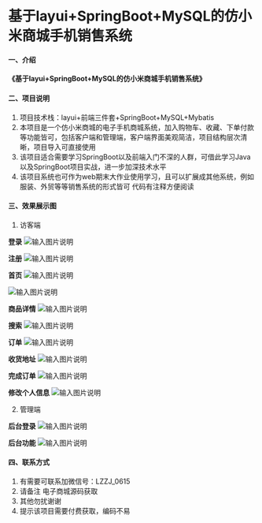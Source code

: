 # 基于layui+SpringBoot+MySQL的仿小米商城手机销售系统

#### 一、介绍
 **《基于layui+SpringBoot+MySQL的仿小米商城手机销售系统》** 

#### 二、项目说明
1.  项目技术栈：layui+前端三件套+SpringBoot+MySQL+Mybatis
2.  本项目是一个仿小米商城的电子手机商城系统，加入购物车、收藏、下单付款等功能皆可，包括客户端和管理端，客户端界面美观简洁，项目结构层次清晰，项目导入可直接使用
3.  该项目适合需要学习SpringBoot以及前端入门不深的人群，可借此学习Java以及SpringBoot项目实战，进一步加深技术水平
4.  该项目系统也可作为web期末大作业使用学习，且可以扩展成其他系统，例如服装、外贸等等销售系统的形式皆可 代码有注释方便阅读

#### 三、效果展示图

1.  访客端
 
**登录** 
![输入图片说明](https://foruda.gitee.com/images/1687328093993021453/689c2bbd_9409021.png "登录.png")

 **注册** 
![输入图片说明](https://foruda.gitee.com/images/1687328109150254861/0770c061_9409021.png "注册.png")

 **首页** 
![输入图片说明](https://foruda.gitee.com/images/1687328138397914624/a4f7684f_9409021.png "商城首页.png")

![输入图片说明](https://foruda.gitee.com/images/1687328155028133639/bafaf028_9409021.png "商城首页2.png")

 **商品详情** 
![输入图片说明](https://foruda.gitee.com/images/1687328188851972185/c2d63672_9409021.png "商品详情.png")

 **搜索** 
![输入图片说明](https://foruda.gitee.com/images/1687328364011302356/5865fab3_9409021.png "搜索.png")


 **订单** 
![输入图片说明](https://foruda.gitee.com/images/1687328205318327810/78199fe7_9409021.png "订单.png")


 **收货地址** 
![输入图片说明](https://foruda.gitee.com/images/1687328331239650299/fc15766e_9409021.png "收货地址.png")


 **完成订单** 
![输入图片说明](https://foruda.gitee.com/images/1687328353121261011/bcb45ec6_9409021.png "订单完成.png")


 **修改个人信息** 
![输入图片说明](https://foruda.gitee.com/images/1687328380574561541/d2e80ef9_9409021.png "修改个人信息.png")

2.  管理端
 
**后台登录** 
![输入图片说明](https://foruda.gitee.com/images/1687328432896172016/f9bce93a_9409021.png "登录.png")

 **后台功能** 
![输入图片说明](https://foruda.gitee.com/images/1687328443614577384/1311d75c_9409021.png "后台.png")

#### 四、联系方式

1.  有需要可联系加微信号：LZZJ_0615
2.  请备注 电子商城源码获取
3.  其他勿扰谢谢
4.  提示该项目需要付费获取，编码不易

